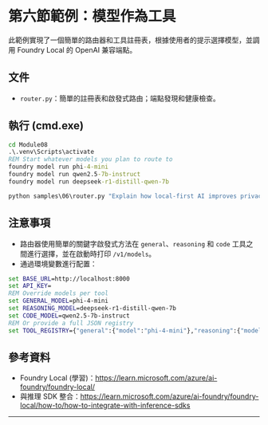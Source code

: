 <!--
CO_OP_TRANSLATOR_METADATA:
{
  "original_hash": "d28c8fdf6c32d02120403c7b4526392b",
  "translation_date": "2025-09-22T11:49:00+00:00",
  "source_file": "Module08/samples/06/README.md",
  "language_code": "tw"
}
-->
# 第六節範例：模型作為工具

此範例實現了一個簡單的路由器和工具註冊表，根據使用者的提示選擇模型，並調用 Foundry Local 的 OpenAI 兼容端點。

## 文件
- `router.py`：簡單的註冊表和啟發式路由；端點發現和健康檢查。

## 執行 (cmd.exe)
```cmd
cd Module08
.\.venv\Scripts\activate
REM Start whatever models you plan to route to
foundry model run phi-4-mini
foundry model run qwen2.5-7b-instruct
foundry model run deepseek-r1-distill-qwen-7b

python samples\06\router.py "Explain how local-first AI improves privacy in two sentences."
```

## 注意事項
- 路由器使用簡單的關鍵字啟發式方法在 `general`、`reasoning` 和 `code` 工具之間進行選擇，並在啟動時打印 `/v1/models`。
- 通過環境變數進行配置：
```cmd
set BASE_URL=http://localhost:8000
set API_KEY=
REM Override models per tool
set GENERAL_MODEL=phi-4-mini
set REASONING_MODEL=deepseek-r1-distill-qwen-7b
set CODE_MODEL=qwen2.5-7b-instruct
REM Or provide a full JSON registry
set TOOL_REGISTRY={"general":{"model":"phi-4-mini"},"reasoning":{"model":"deepseek-r1-distill-qwen-7b"},"code":{"model":"qwen2.5-7b-instruct"}}
```

## 參考資料
- Foundry Local (學習)：https://learn.microsoft.com/azure/ai-foundry/foundry-local/
- 與推理 SDK 整合：https://learn.microsoft.com/azure/ai-foundry/foundry-local/how-to/how-to-integrate-with-inference-sdks

---

